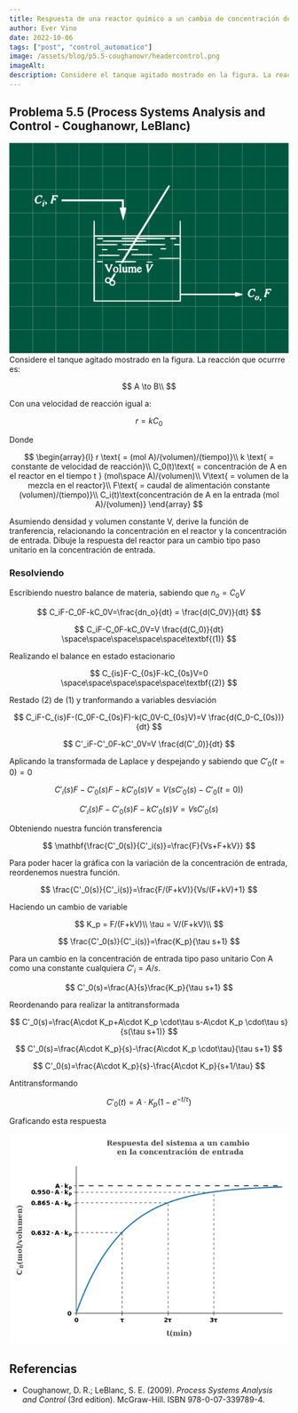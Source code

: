 ```yaml
---
title: Respuesta de una reactor químico a un cambio de concentración de entrada
author: Ever Vino
date: 2022-10-06
tags: ["post", "control_automatico"]
image: /assets/blog/p5.5-coughanowr/headercontrol.png
imageAlt: 
description: Considere el tanque agitado mostrado en la figura. La reacción que ocurrre es A->B, con la velocidad de reacción, r=kC0... Asumiendo densidad constante y Volumen constante V, derive la función de tranferencia, relacionando la concentración en el reactor y la concentración de entrada. Dibuje la respuesta del reactor para un cambio tipo paso unitario en la concentración de entrada.
---
```

## Problema 5.5 (Process Systems Analysis and Control - Coughanowr, LeBlanc)

![gráfica problema 5.5](../../assets/blog/p5.5-coughanowr/headercontrol.png)
Considere el tanque agitado mostrado en la figura. La reacción que ocurrre es:

$$
A \to B\\
$$

Con una velocidad de reacción igual a:

$$
r=kC_0
$$

Donde

$$
\begin{array}{l}
r \text{ = (mol A)/(volumen)/(tiempo)}\\
k \text{ = constante de velocidad de reacción}\\
C_0(t)\text{ = concentración de A en el reactor en el tiempo t } (mol\space A)/(volumen)\\
V\text{ = volumen de la mezcla en el reactor}\\
F\text{ = caudal de alimentación constante (volumen)/(tiempo)}\\
C_i(t)\text{concentración de A en la entrada (mol A)/(volumen)}
\end{array}
$$

Asumiendo densidad y volumen constante V, derive la función de tranferencia, relacionando la concentración en el reactor y la concentración de entrada. Dibuje la respuesta del reactor para un cambio tipo paso unitario en la concentración de entrada.

### Resolviendo

Escribiendo nuestro balance de materia, sabiendo que $n_o = C_0V$

$$
C_iF-C_0F-kC_0V=\frac{dn_o}{dt} = \frac{d(C_0V)}{dt}
$$

$$
C_iF-C_0F-kC_0V=V \frac{d(C_0)}{dt} \space\space\space\space\space\textbf{(1)}
$$

Realizando el balance en estado estacionario

$$
C_{is}F-C_{0s}F-kC_{0s}V=0 \space\space\space\space\space\textbf{(2)}
$$

Restado (2) de (1) y tranformando a variables desviación

$$
C_iF-C_{is}F-(C_0F-C_{0s}F)-k(C_0V-C_{0s}V)=V \frac{d(C_0-C_{0s})}{dt}
$$

$$
C'_iF-C'_0F-kC'_0V=V \frac{d(C'_0)}{dt} 
$$

Aplicando la transformada de Laplace y despejando y sabiendo que $C'_0(t=0) = 0$

$$
C'_i(s)F-C'_0(s)F-kC'_0(s)V=V (sC'_0(s)-C'_0(t=0))
$$

$$
C'_i(s)F-C'_0(s)F-kC'_0(s)V=V sC'_0(s)
$$

Obteniendo nuestra función transferencia

$$
\mathbf{\frac{C'_0(s)}{C'_i(s)}=\frac{F}{Vs+F+kV}}
$$

Para poder hacer la gráfica con la variación de la concentración de entrada, reordenemos nuestra función.

$$
\frac{C'_0(s)}{C'_i(s)}=\frac{F/(F+kV)}{Vs/(F+kV)+1}
$$

Haciendo un cambio de variable

$$
K_p = F/(F+kV)\\
\tau = V/(F+kV)\\
$$

$$
\frac{C'_0(s)}{C'_i(s)}=\frac{K_p}{\tau s+1}
$$

Para un cambio en la concentración de entrada tipo paso unitario Con A como una constante cualquiera $C'_i=A/s$.

$$
C'_0(s)=\frac{A}{s}\frac{K_p}{\tau s+1}
$$

Reordenando para realizar la antitransformada

$$
C'_0(s)=\frac{A\cdot K_p+A\cdot K_p \cdot\tau s-A\cdot K_p \cdot\tau s}{s(\tau s+1)}
$$

$$
C'_0(s)=\frac{A\cdot K_p}{s}-\frac{A\cdot K_p \cdot\tau}{\tau s+1}
$$

$$
C'_0(s)=\frac{A\cdot K_p}{s}-\frac{A\cdot K_p}{s+1/\tau}
$$

Antitransformando

$$
C'_0(t) = A\cdot K_p(1-e^{-t/\tau})
$$

Graficando esta respuesta

![respuesta del sistema a un cambio en la concentración de entrada](../../assets/blog/p5.5-coughanowr/p55r.png)

## Referencias

* Coughanowr, D. R.; LeBlanc, S. E. (2009). _Process Systems Analysis and Control_ (3rd edition). McGraw-Hill. ISBN 978-0-07-339789-4.